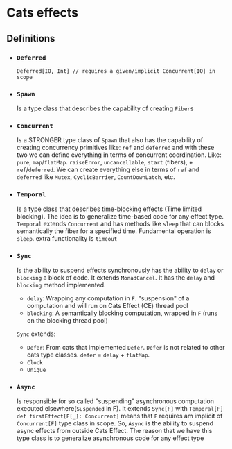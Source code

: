 # Cats effects

## Definitions

* ### `Deferred`
    `Deferred[IO, Int] // requires a given/implicit Concurrent[IO] in scope`
* ### `Spawn` 
    Is a type class that describes the capability of creating `Fiber`s
* ### `Concurrent` 
    Is a STRONGER type class of `Spawn` that also has the capability of creating concurrency primitives like:
    `ref` and `deferred` and with these two we can define everything in terms of concurrent coordination.
    Like: `pure`, `map`/`flatMap`. `raiseError`, `uncancellable`, `start` (fibers), + `ref`/`deferred`.
    We can create everything else in terms of `ref` and `deferred` like `Mutex`, `CyclicBarrier`, `CountDownLatch`, etc. 
* ### `Temporal`
    Is a type class that describes time-blocking effects (Time limited blocking). 
    The idea is to generalize time-based code for any effect type.
    `Temporal` extends `Concurrent` and has methods like `sleep` that can blocks semantically 
    the fiber for a specified time. Fundamental operation is `sleep`. extra functionality is `timeout`
* ### `Sync` 
    Is the ability to suspend effects synchronously
    has the ability to `delay` or `blocking` a block of code. It extends `MonadCancel`. It has the
    `delay` and `blocking` method implemented.
    * `delay`: Wrapping any computation in `F`. 
      "suspension" of a computation and will run on Cats Effect (CE) thread pool
    * `blocking`: A semantically blocking computation, wrapped in `F` (runs on the blocking thread pool) 
    
    `Sync` extends:
    * `Defer`: From cats that implemented `Defer`. `Defer` is not related to other cats type classes.
       `defer` = `delay` + `flatMap`. 
    * `Clock`
    * `Unique`

* ### `Async`
    Is responsible for so called "suspending" asynchronous computation executed elsewhere(`Suspended` in F).
    It extends `Sync[F]` with `Temporal[F]`
    `def firstEffect[F[_]: Concurrent]` means that `F` requires am implicit of `Concurrent[F]` type class
    in scope. So, `Async` is the ability to suspend async effects from outside Cats Effect. The reason that
    we have this type class is to generalize asynchronous code for any effect type

